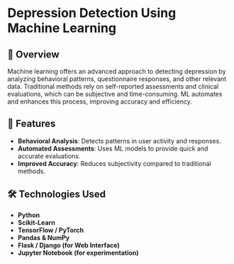 # Depression Detection Using Machine Learning

## 📌 Overview
Machine learning offers an advanced approach to detecting depression by analyzing behavioral patterns, questionnaire responses, and other relevant data. Traditional methods rely on self-reported assessments and clinical evaluations, which can be subjective and time-consuming. ML automates and enhances this process, improving accuracy and efficiency.

## 🚀 Features
- **Behavioral Analysis**: Detects patterns in user activity and responses.
- **Automated Assessments**: Uses ML models to provide quick and accurate evaluations.
- **Improved Accuracy**: Reduces subjectivity compared to traditional methods.

## 🛠️ Technologies Used
- **Python**
- **Scikit-Learn**
- **TensorFlow / PyTorch**
- **Pandas & NumPy**
- **Flask / Django (for Web Interface)**
- **Jupyter Notebook (for experimentation)**

